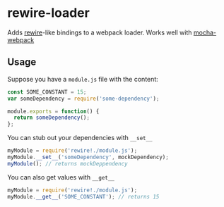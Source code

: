 # rewire-loader

Adds [rewire](https://github.com/jhnns/rewire)-like bindings to a webpack loader. Works well with [mocha-webpack](https://github.com/zinserjan/mocha-webpack)


## Usage
Suppose you have a `module.js` file with the content:
```javascript
const SOME_CONSTANT = 15;
var someDependency = require('some-dependency');

module.exports = function() {
  return someDependency();
};
```

You can stub out your dependencies with `__set__`
```javascript
myModule = require('rewire!./module.js');
myModule.__set__('someDependency', mockDependency);
myModule(); // returns mockDeppendency
```

You can also get values with `__get__`
```javascript
myModule = require('rewire!./module.js');
myModule.__get__('SOME_CONSTANT'); // returns 15
```
